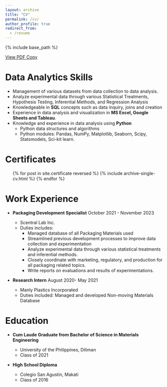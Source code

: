 ```yaml
---
layout: archive
title: "CV"
permalink: /cv/
author_profile: true
redirect_from:
  - /resume
---
```


{% include base_path %}

[View PDF Copy]('http://johnnapa.github.io/files/Napa_John_Cedrick_Resume.pdf')

# Data Analytics Skills

- Management of various datasets from data collection to data analysis.
- Analyze experimental data through various Statistical Treatments, Hypothesis Testing, Inferential Methods, and Regression Analysis
- Knowledgeable in **SQL** concepts such as data inquiry, joins and creation
- Experience in data analysis and visualization in **MS Excel, Google Sheets and Tableau**.
- Knowledge and experience in data analysis using **Python**
  - Python data structures and algorithms
  - Python modules: Pandas, NumPy, Matplotlib, Seaborn, Scipy, Statsmodels, Sci-kit learn.

# Certificates

  <ul>{% for post in site.certificate reversed %}
    {% include archive-single-cv.html %}
  {% endfor %}</ul>

# Work Experience

- **Packaging Development Specialist** October 2021 - November 2023

  - Scentral Lab Inc.
  - Duties includes:
    - Managed database of all Packaging Materials used
    - Streamlined previous development processes to improve data collection and experimentation
    - Analyze experimental data through various statistical treatments and inferential methods.
    - Closely coordinate with marketing, regulatory, and production for all packaging related topics.
    - Write reports on evaluations and results of experimentations.

- **Research Intern** August 2020- May 2021
  - Manly Plastics Incorporated
  - Duties included: Managed and developed Non-moving Materials Database

# Education

- **Cum Laude Graduate from Bachelor of Science in Materials Engineering**

  - University of the Philippines, Diliman
  - Class of 2021

- **High School Diploma**
  - Colegio San Agustin, Makati
  - Class of 2016
